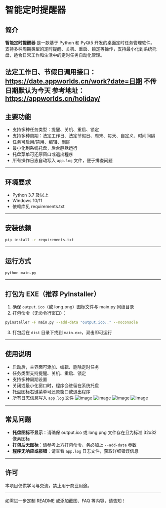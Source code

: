 # 智能定时提醒器

## 简介

**智能定时提醒器** 是一款基于 Python 和 PyQt5 开发的桌面定时任务管理软件。  
支持多种周期类型的定时提醒、关机、重启、锁定等操作，支持最小化到系统托盘，适合日常工作和生活中的定时任务自动化管理。

法定工作日、节假日调用接口：https://date.appworlds.cn/work?date=日期 不传日期默认为今天
参考地址：https://appworlds.cn/holiday/
---

## 主要功能

- 支持多种任务类型：提醒、关机、重启、锁定
- 支持多种周期：法定工作日、法定节假日、周末、每天、自定义、时间间隔
- 任务可启用/禁用、编辑、删除
- 最小化到系统托盘，后台静默运行
- 托盘菜单可还原窗口或退出程序
- 所有操作日志自动写入 `app.log` 文件，便于排查问题

---

## 环境要求

- Python 3.7 及以上
- Windows 10/11
- 依赖库见 requirements.txt

---

## 安装依赖

```bash
pip install -r requirements.txt
```

---

## 运行方式

```bash
python main.py
```

---

## 打包为 EXE（推荐 PyInstaller）

1. 确保 `output.ico`（或 long.png）图标文件与 main.py 同级目录
2. 打包命令（无命令行窗口）：

```bash
pyinstaller -F main.py --add-data "output.ico;." --noconsole
```

3. 打包后在 `dist` 目录下找到 `main.exe`，双击即可运行

---

## 使用说明

- 启动后，主界面可添加、编辑、删除定时任务
- 任务类型支持提醒、关机、重启、锁定
- 支持多种周期设置
- 关闭或最小化窗口时，程序会驻留在系统托盘
- 托盘图标右键菜单可还原窗口或退出程序
- 所有日志信息写入 `app.log` 文件
![image](https://github.com/user-attachments/assets/33843a11-bce1-47f5-919b-d9cbcff12848)
![image](https://github.com/user-attachments/assets/c591e35c-cd70-4970-82bb-85d98e65c7f2)
![image](https://github.com/user-attachments/assets/8daea369-bb5a-432b-8582-4d10bcce98ab)
![image](https://github.com/user-attachments/assets/7cc15fbe-3d5d-4549-a106-86a25942d9d4)

---

## 常见问题

- **托盘图标不显示**：请确保 output.ico 或 long.png 文件存在且为标准 32x32 像素图标
- **打包后无图标**：请参考上方打包命令，务必加上 `--add-data` 参数
- **程序无响应或报错**：请查看 `app.log` 日志文件，获取详细错误信息

---

## 许可

本项目仅供学习与交流，禁止用于商业用途。

---

如需进一步定制 README 或添加截图、FAQ 等内容，请告知！
